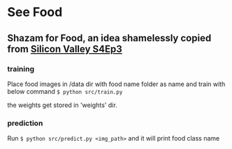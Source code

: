 # See Food
## Shazam for Food, an idea shamelessly copied from [Silicon Valley S4Ep3](http://www.slantmagazine.com/house/article/silicon-valley-recap-season-4-episode-3-intellectual-property)

### training
Place food images in /data dir with food name folder as name and train with below command
```$ python src/train.py```

the weights get stored in 'weights' dir.

### prediction
Run
```$ python src/predict.py <img_path>``` and
it will print food class name
